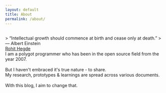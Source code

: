 ```yaml
---
layout: default
title: About
permalink: /about/
---
```

<script type="text/javascript" src="https://platform.linkedin.com/badges/js/profile.js" async defer></script>
<br/>
> “Intellectual growth should commence at birth and cease only at death.” 
> ― Albert Einstein

<br/>
<div class="divTableRow">
    <div class="divTableCell profile-pic">
        <div class="LI-profile-badge"  data-version="v1" data-size="large" data-locale="en_US" data-type="vertical" data-theme="dark" data-vanity="rohithegde"><a class="LI-simple-link" rel="nofollow" target="_blank" href='https://in.linkedin.com/in/rohithegde?trk=profile-badge'>Rohit Hegde</a></div>
    </div>
    <div class="divTableCell about-me">
        I am a polygot programmer who has been in the open source field from the year 2007.
        <br/> <br/>
        But I haven't embraced it's true nature - to share.  <br/>
        My research, prototypes & learnings are spread across various documents.
        <br/> <br/>
        With this blog, I aim to change that.
    </div>
</div>
